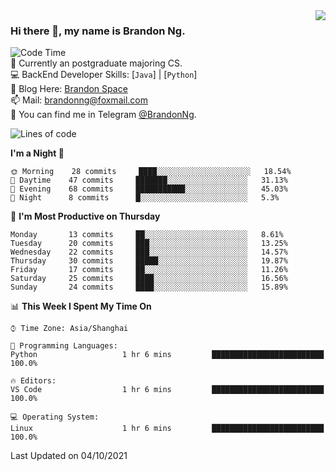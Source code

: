 <!--
<img  align="right" src="https://github-readme-stats.vercel.app/api?username=brandon0824&show_icons=true&count_private=true&hide_title=true">
-->

<img  align="right" src="https://github-readme-stats.vercel.app/api/top-langs/?username=brandon0824&layout=compact">

### Hi there 👋, my name is Brandon Ng.

![Code Time](https://img.shields.io/endpoint?style=flat-square&url=https://codetime-api.datreks.com/badge/128?logoColor=white%26project=%26recentMS=604800000%26showProject=false)  
🌱 Currently an postgraduate majoring CS.  
💻 BackEnd Developer Skills: [`Java`] | [`Python`]  
📝 Blog Here: [Brandon Space](https://brandonng.tech)  
📫 Mail: brandonng@foxmail.com  
:newspaper: You can find me in Telegram [@BrandonNg](https://t.me/BrandonNg24).  

<!--START_SECTION:waka-->
![Lines of code](https://img.shields.io/badge/From%20Hello%20World%20I%27ve%20Written-10255%20lines%20of%20code-blue)

**I'm a Night 🦉** 

```text
🌞 Morning    28 commits     ████░░░░░░░░░░░░░░░░░░░░░   18.54% 
🌆 Daytime    47 commits     ███████░░░░░░░░░░░░░░░░░░   31.13% 
🌃 Evening    68 commits     ███████████░░░░░░░░░░░░░░   45.03% 
🌙 Night      8 commits      █░░░░░░░░░░░░░░░░░░░░░░░░   5.3%

```
📅 **I'm Most Productive on Thursday** 

```text
Monday       13 commits     ██░░░░░░░░░░░░░░░░░░░░░░░   8.61% 
Tuesday      20 commits     ███░░░░░░░░░░░░░░░░░░░░░░   13.25% 
Wednesday    22 commits     ███░░░░░░░░░░░░░░░░░░░░░░   14.57% 
Thursday     30 commits     █████░░░░░░░░░░░░░░░░░░░░   19.87% 
Friday       17 commits     ██░░░░░░░░░░░░░░░░░░░░░░░   11.26% 
Saturday     25 commits     ████░░░░░░░░░░░░░░░░░░░░░   16.56% 
Sunday       24 commits     ████░░░░░░░░░░░░░░░░░░░░░   15.89%

```


📊 **This Week I Spent My Time On** 

```text
⌚︎ Time Zone: Asia/Shanghai

💬 Programming Languages: 
Python                   1 hr 6 mins         █████████████████████████   100.0%

🔥 Editors: 
VS Code                  1 hr 6 mins         █████████████████████████   100.0%

💻 Operating System: 
Linux                    1 hr 6 mins         █████████████████████████   100.0%

```


 Last Updated on 04/10/2021
<!--END_SECTION:waka-->

<!--
[![Top Langs](https://github-readme-stats.vercel.app/api/top-langs/?username=brandon0824&layout=compact)](https://github.com/brandon0824)  
-->

<!--
<img  align="right" src="https://github-readme-stats.vercel.app/api/top-langs/?username=brandon0824&layout=compact">
-->

